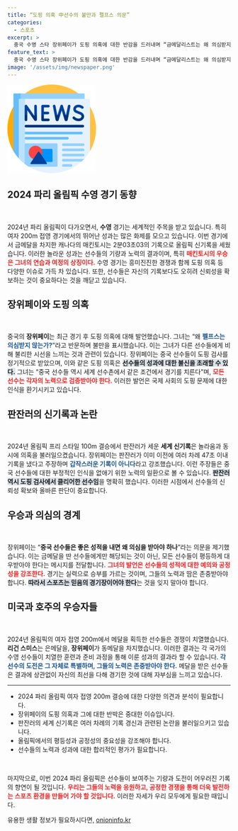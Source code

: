 ```yaml
---
title: “도핑 의혹 中선수의 불만과 펠프스 의문”
categories:
  - 스포츠
excerpt: >
  중국 수영 스타 장위페이가 도핑 의혹에 대한 반감을 드러내며 “금메달리스트는 왜 의심받지 않나?”라고 반문했다. 파리 올림픽에서 동메달을 획득한 그는 속상한 마음을 전하며, 국가를 향한 부당한 시선에抗감한 심정을 털어놓았다.
feature_text: >
  중국 수영 스타 장위페이가 도핑 의혹에 대한 반감을 드러내며 “금메달리스트는 왜 의심받지 않나?”라고 반문했다. 파리 올림픽에서 동메달을 획득한 그는 속상한 마음을 전하며, 국가를 향한 부당한 시선에抗감한 심정을 털어놓았다.
image: '/assets/img/newspaper.png'
---
```


<p><img src="/assets/img/newspaper.png" alt="kimp 속보" /></p>

<h2 data-ke-size="size26">2024 파리 올림픽 수영 경기 동향</h2>

<p data-ke-size="size16">&nbsp;</p>

<p data-ke-size="size16">2024년 파리 올림픽이 다가오면서, <b>수영</b> 경기는 세계적인 주목을 받고 있습니다. 특히 여자 200m 접영 경기에서의 뛰어난 성과는 많은 화제를 모으고 있습니다. 이번 경기에서 금메달을 차지한 캐나다의 매킨토시는 2분03초03의 기록으로 올림픽 신기록을 세웠습니다. 이러한 놀라운 성과는 선수들의 기량과 노력의 결과이며, 특히 <b><span style="color: #ee2323;">매킨토시의 우승은 그녀의 연습과 여정의 상징이다.</span></b> 수영 경기는 흥미진진한 경쟁과 함께 도핑 의혹 등 다양한 이슈로 가득 차 있습니다. 또한, 선수들은 자신의 기록보다도 오히려 신뢰성을 확보하는 것이 중요하다는 것을 깨닫고 있습니다.</p>

<h2 data-ke-size="size26">장위페이와 도핑 의혹</h2>

<p data-ke-size="size16">&nbsp;</p>

<p data-ke-size="size16">중국의 <b>장위페이</b>는 최근 경기 후 도핑 의혹에 대해 발언했습니다. 그녀는 “왜 <b><span style="color: #1a5490;">펠프스는 의심받지 않는가?</span></b>”라고 반문하며 불만을 표시했습니다. 이는 그녀가 다른 선수들에게 비해 불리한 시선을 느끼는 것과 관련이 있습니다. 장위페이는 중국 선수들이 도핑 검사를 정기적으로 받았으며, 이와 같은 도핑 의혹은 <b><span style="background-color: #21538527;">선수들의 성과에 대한 불신을 초래할 수 있다.</span></b> 그녀는 “중국 선수들 역시 세계 선수촌에서 같은 조건에서 경기를 치른다”며, <b><span style="color: #ee2323;">모든 선수는 각자의 노력으로 검증받아야 한다.</span></b> 이러한 발언은 국제 사회의 도핑 문제에 대한 인식을 환기시키고 있습니다.</p>

<h2 data-ke-size="size26">판잔러의 신기록과 논란</h2>

<p data-ke-size="size16">&nbsp;</p>

<p data-ke-size="size16">2024년 올림픽 프리 스타일 100m 결승에서 판잔러가 세운 <b>세계 신기록</b>은 놀라움과 동시에 의혹을 불러일으켰습니다. 장위페이는 판잔러가 이미 이전에 여러 차례 47초 이내 기록을 냈다고 주장하며 <b><span style="color: #1a5490;">갑작스러운 기록이 아니다</span></b>라고 강조했습니다. 이런 주장들은 중국 선수들에 대한 부정적인 인식을 없애기 위한 노력의 일환으로 볼 수 있습니다. <b><span style="background-color: #21538527;">판잔러 역시 도핑 검사에서 클리어한 선수임</span></b>을 명확히 했습니다. 이러한 시점에서 선수들의 신뢰성 확보와 올바른 판단이 중요합니다.</p>

<h2 data-ke-size="size26">우승과 의심의 경계</h2>

<p data-ke-size="size16">&nbsp;</p>

<p data-ke-size="size16">장위페이는 “<b>중국 선수들은 좋은 성적을 내면 왜 의심을 받아야 하나</b>”라는 의문을 제기했습니다. 이는 금메달을 딴 선수들에게만 해당되는 것이 아닌, 모든 선수들이 평등하게 대우받아야 한다는 메시지를 전달합니다. <b><span style="color: #ee2323;">그녀의 발언은 선수들의 성적에 대한 예의와 공정성을 강조한다.</span></b> 경기는 실력으로 승부를 가르는 것이며, 그들의 노력과 땀은 존중받아야 합니다. <b><span style="background-color: #21538527;">따라서 스포츠는 믿음의 경기장이어야 한다</span></b>는 것을 잊지 말아야 합니다.</p>

<h2 data-ke-size="size26">미국과 호주의 우승자들</h2>

<p data-ke-size="size16">&nbsp;</p>

<p data-ke-size="size16">2024년 올림픽의 여자 접영 200m에서 메달을 획득한 선수들은 경쟁이 치열했습니다. <b>리건 스미스</b>는 은메달을, <b>장위페이</b>가 동메달을 차지했습니다. 이러한 결과는 각 국가의 수영 선수들이 치열한 훈련과 준비 과정을 통해 이룬 성과의 결과라 할 수 있습니다. <b><span style="color: #1a5490;">각 선수의 도전은 그 자체로 특별하며, 그들의 노력은 존중받아야 한다.</span></b> 메달을 받은 선수들은 결과에 상관없이 자신의 최선을 다해 경기한 것에 대해 자부심을 느끼고 있습니다.</p>

<hr/>

<ul>
    <li>2024 파리 올림픽 여자 접영 200m 결승에 대한 다양한 의견과 분석이 필요합니다.</li>
    <li>장위페이의 도핑 의혹과 그에 대한 반박은 중대한 이슈입니다.</li>
    <li>판잔러의 세계 신기록은 여러 차례의 기록 경신과 관련된 논란을 불러일으키고 있습니다.</li>
    <li>올림픽에서의 평등성과 공정성의 중요성을 강조해야 합니다.</li>
    <li>선수들의 노력과 성과에 대한 합리적인 평가가 필요합니다.</li>
</ul>

<p data-ke-size="size16">&nbsp;</p>

<p data-ke-size="size16">마지막으로, 이번 2024 파리 올림픽은 선수들이 보여주는 기량과 도전이 어우러진 기록의 향연이 될 것입니다. <b><span style="color: #ee2323;">우리는 그들의 노력을 응원하고, 공정한 경쟁을 통해 더욱 발전하는 스포츠 환경을 만들어 가야 할 것입니다.</span></b> 이러한 자세가 우리 모두에게 필요한 때입니다.</p>
유용한 생활 정보가 필요하시다면, <a href="https://onioninfo.kr" rel="dofollow">onioninfo.kr</a>


